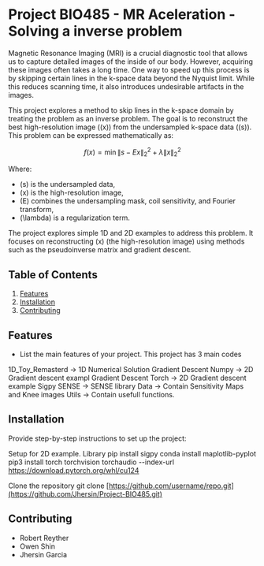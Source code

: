 # Project BIO485 - MR Aceleration - Solving a inverse problem

Magnetic Resonance Imaging (MRI) is a crucial diagnostic tool that allows us to capture detailed images of the inside of our body. However, acquiring these images often takes a long time. One way to speed up this process is by skipping certain lines in the k-space data beyond the Nyquist limit. While this reduces scanning time, it also introduces undesirable artifacts in the images.  

This project explores a method to skip lines in the k-space domain by treating the problem as an inverse problem. The goal is to reconstruct the best high-resolution image (\(x\)) from the undersampled k-space data (\(s\)). This problem can be expressed mathematically as:  

$$
f(x) = \min \|s - Ex\|_2^2 + \lambda \|x\|_2^2
$$  

Where:  
- \(s\) is the undersampled data,  
- \(x\) is the high-resolution image,  
- \(E\) combines the undersampling mask, coil sensitivity, and Fourier transform,  
- \(\lambda\) is a regularization term.  

The project explores simple 1D and 2D examples to address this problem. It focuses on reconstructing \(x\) (the high-resolution image) using methods such as the pseudoinverse matrix and gradient descent.  

## Table of Contents
1. [Features](#features)
2. [Installation](#installation)
3. [Contributing](#contributing)

## Features
- List the main features of your project. This project has 3 main codes

1D_Toy_Remasterd -> 1D Numerical Solution
Gradient Descent Numpy -> 2D Gradient descent exampl
Gradient Descent Torch -> 2D Gradient descent example
Sigpy SENSE -> SENSE library
Data -> Contain Sensitivity Maps and Knee images
Utils -> Contain usefull functions.

## Installation
Provide step-by-step instructions to set up the project:

Setup for 2D example.
Library 
pip install sigpy
conda install maplotlib-pyplot
pip3 install torch torchvision torchaudio --index-url https://download.pytorch.org/whl/cu124

Clone the repository
git clone [https://github.com/username/repo.git](https://github.com/Jhersin/Project-BIO485.git)

## Contributing
- Robert Reyther
- Owen Shin
- Jhersin Garcia

